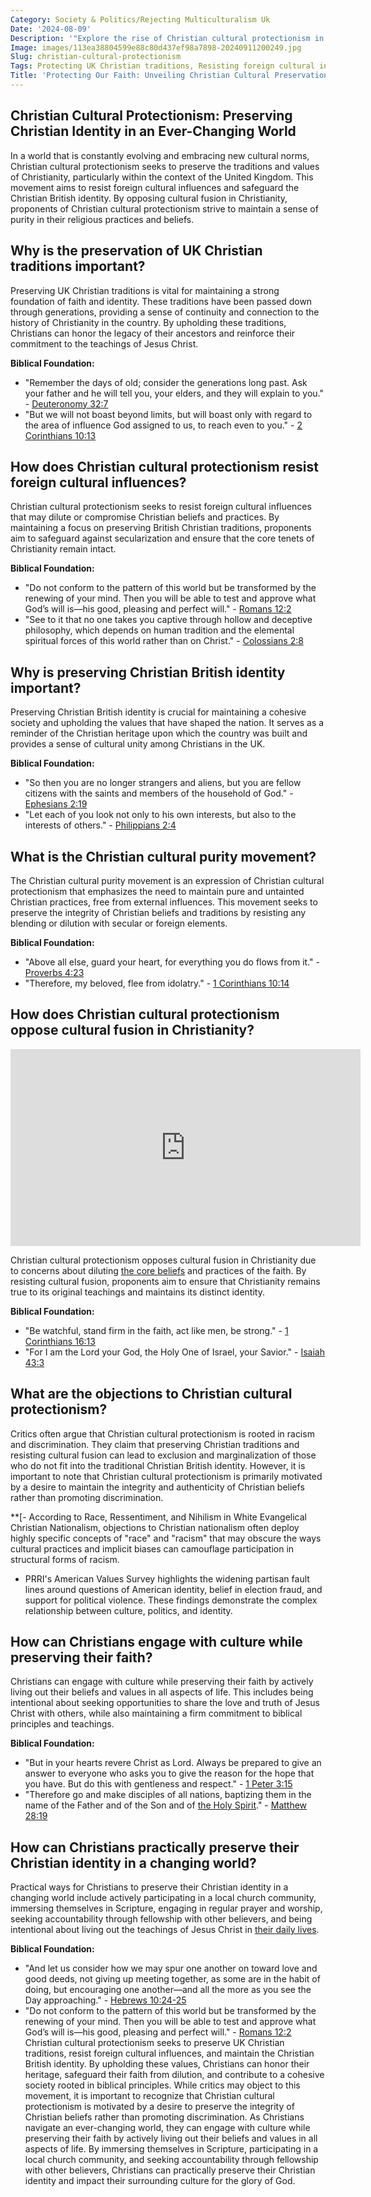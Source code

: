 ```yaml
---
Category: Society & Politics/Rejecting Multiculturalism Uk
Date: '2024-08-09'
Description: '"Explore the rise of Christian cultural protectionism in the UK, as advocates strive to safeguard British Christian traditions against foreign influences and maintain a pure Christian identity. Discover the movement resisting cultural fusion within Christianity."'
Image: images/113ea38804599e88c80d437ef98a7898-20240911200249.jpg
Slug: christian-cultural-protectionism
Tags: Protecting UK Christian traditions, Resisting foreign cultural influences, Preserving Christian British identity, Christian cultural purity movement, Opposing cultural fusion Christianity
Title: 'Protecting Our Faith: Unveiling Christian Cultural Preservation Strategies'
---
```


## Christian Cultural Protectionism: Preserving Christian Identity in an Ever-Changing World
In a world that is constantly evolving and embracing new cultural norms, Christian cultural protectionism seeks to preserve the traditions and values of Christianity, particularly within the context of the United Kingdom. This movement aims to resist foreign cultural influences and safeguard the Christian British identity. By opposing cultural fusion in Christianity, proponents of Christian cultural protectionism strive to maintain a sense of purity in their religious practices and beliefs.

## Why is the preservation of UK Christian traditions important?

Preserving UK Christian traditions is vital for maintaining a strong foundation of faith and identity. These traditions have been passed down through generations, providing a sense of continuity and connection to the history of Christianity in the country. By upholding these traditions, Christians can honor the legacy of their ancestors and reinforce their commitment to the teachings of Jesus Christ.

**Biblical Foundation:** 
- "Remember the days of old; consider the generations long past. Ask your father and he will tell you, your elders, and they will explain to you." - [Deuteronomy 32:7](https://www.bibleref.com/Deuteronomy/32/Deuteronomy-32-7.html)
- "But we will not boast beyond limits, but will boast only with regard to the area of influence God assigned to us, to reach even to you." - [2 Corinthians 10:13](https://www.bibleref.com/2-Corinthians/10/2-Corinthians-10-13.html)

## How does Christian cultural protectionism resist foreign cultural influences?

Christian cultural protectionism seeks to resist foreign cultural influences that may dilute or compromise Christian beliefs and practices. By maintaining a focus on preserving British Christian traditions, proponents aim to safeguard against secularization and ensure that the core tenets of Christianity remain intact.

**Biblical Foundation:** 
- "Do not conform to the pattern of this world but be transformed by the renewing of your mind. Then you will be able to test and approve what God’s will is—his good, pleasing and perfect will." - [Romans 12:2](https://www.bibleref.com/Romans/12/Romans-12-2.html)
- "See to it that no one takes you captive through hollow and deceptive philosophy, which depends on human tradition and the elemental spiritual forces of this world rather than on Christ." - [Colossians 2:8](https://www.bibleref.com/Colossians/2/Colossians-2-8.html)

## Why is preserving Christian British identity important?

Preserving Christian British identity is crucial for maintaining a cohesive society and upholding the values that have shaped the nation. It serves as a reminder of the Christian heritage upon which the country was built and provides a sense of cultural unity among Christians in the UK.

**Biblical Foundation:** 
- "So then you are no longer strangers and aliens, but you are fellow citizens with the saints and members of the household of God." - [Ephesians 2:19](https://www.bibleref.com/Ephesians/2/Ephesians-2-19.html)
- "Let each of you look not only to his own interests, but also to the interests of others." - [Philippians 2:4](https://www.bibleref.com/Philippians/2/Philippians-2-4.html)

## What is the Christian cultural purity movement?

The Christian cultural purity movement is an expression of Christian cultural protectionism that emphasizes the need to maintain pure and untainted Christian practices, free from external influences. This movement seeks to preserve the integrity of Christian beliefs and traditions by resisting any blending or dilution with secular or foreign elements.

**Biblical Foundation:** 
- "Above all else, guard your heart, for everything you do flows from it." - [Proverbs 4:23](https://www.bibleref.com/Proverbs/4/Proverbs-4-23.html)
- "Therefore, my beloved, flee from idolatry." - [1 Corinthians 10:14](https://www.bibleref.com/1-Corinthians/10/1-Corinthians-10-14.html)

## How does Christian cultural protectionism oppose cultural fusion in Christianity?


<iframe width="560" height="315" src="https://www.youtube.com/embed/WtDhJSPWS2Y" frameborder="0" allow="autoplay; encrypted-media" allowfullscreen></iframe>


Christian cultural protectionism opposes cultural fusion in Christianity due to concerns about diluting [the core beliefs](/understanding-the-key-differences-between-jehovahs-witnesses-and-christianity) and practices of the faith. By resisting cultural fusion, proponents aim to ensure that Christianity remains true to its original teachings and maintains its distinct identity.

**Biblical Foundation:** 
- "Be watchful, stand firm in the faith, act like men, be strong." - [1 Corinthians 16:13](https://www.bibleref.com/1-Corinthians/16/1-Corinthians-16-13.html)
- "For I am the Lord your God, the Holy One of Israel, your Savior." - [Isaiah 43:3](https://www.bibleref.com/Isaiah/43/Isaiah-43-3.html)

## What are the objections to Christian cultural protectionism?

Critics often argue that Christian cultural protectionism is rooted in racism and discrimination. They claim that preserving Christian traditions and resisting cultural fusion can lead to exclusion and marginalization of those who do not fit into the traditional Christian British identity. However, it is important to note that Christian cultural protectionism is primarily motivated by a desire to maintain the integrity and authenticity of Christian beliefs rather than promoting discrimination.

**[- According to Race, Ressentiment, and Nihilism in White Evangelical Christian Nationalism, objections to Christian nationalism often deploy highly specific concepts of "race" and "racism" that may obscure the ways cultural practices and implicit biases can camouflage participation in structural forms of racism.
- PRRI's American Values Survey highlights the widening partisan fault lines around questions of American identity, belief in election fraud, and support for political violence. These findings demonstrate the complex relationship between culture, politics, and identity.

## How can Christians engage with culture while preserving their faith?

Christians can engage with culture while preserving their faith by actively living out their beliefs and values in all aspects of life. This includes being intentional about seeking opportunities to share the love and truth of Jesus Christ with others, while also maintaining a firm commitment to biblical principles and teachings.

**Biblical Foundation:** 
- "But in your hearts revere Christ as Lord. Always be prepared to give an answer to everyone who asks you to give the reason for the hope that you have. But do this with gentleness and respect." - [1 Peter 3:15](https://www.bibleref.com/1-Peter/3/1-Peter-3-15.html)
- "Therefore go and make disciples of all nations, baptizing them in the name of the Father and of the Son and of [the Holy Spirit](/10-essential-bible-verses-for-strength-and-encouragement)." - [Matthew 28:19](https://www.bibleref.com/Matthew/28/Matthew-28-19.html)

## How can Christians practically preserve their Christian identity in a changing world?

Practical ways for Christians to preserve their Christian identity in a changing world include actively participating in a local church community, immersing themselves in Scripture, engaging in regular prayer and worship, seeking accountability through fellowship with other believers, and being intentional about living out the teachings of Jesus Christ in [their daily lives](/discover-the-shortest-chapter-in-the-bible-a-hidden-gem-for-christian-readers).

**Biblical Foundation:** 
- "And let us consider how we may spur one another on toward love and good deeds, not giving up meeting together, as some are in the habit of doing, but encouraging one another—and all the more as you see the Day approaching." - [Hebrews 10:24-25](https://www.bibleref.com/Hebrews/10/Hebrews-10-24.html)
- "Do not conform to the pattern of this world but be transformed by the renewing of your mind. Then you will be able to test and approve what God’s will is—his good, pleasing and perfect will." - [Romans 12:2](https://www.bibleref.com/Romans/12/Romans-12-2.html)
Christian cultural protectionism seeks to preserve UK Christian traditions, resist foreign cultural influences, and maintain the Christian British identity. By upholding these values, Christians can honor their heritage, safeguard their faith from dilution, and contribute to a cohesive society rooted in biblical principles. While critics may object to this movement, it is important to recognize that Christian cultural protectionism is motivated by a desire to preserve the integrity of Christian beliefs rather than promoting discrimination. As Christians navigate an ever-changing world, they can engage with culture while preserving their faith by actively living out their beliefs and values in all aspects of life. By immersing themselves in Scripture, participating in a local church community, and seeking accountability through fellowship with other believers, Christians can practically preserve their Christian identity and impact their surrounding culture for the glory of God.